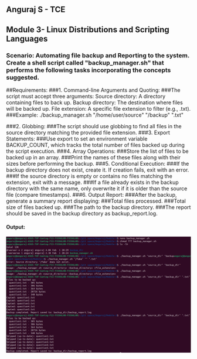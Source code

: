 ## Anguraj S - TCE 

## Module 3- Linux Distributions and Scripting Languages

### Scenario: Automating file backup and Reporting to the system. Create a shell script called "backup_manager.sh" that performs the following tasks incorporating the concepts suggested.

##Requirements:
###1. Command-line Arguments and Quoting:
###The script must accept three arguments: Source directory: A directory containing files to back up. Backup directory: The destination where files will be backed up. File extension: A specific file extension to filter (e.g., .txt).
###Example:  ./backup_manager.sh "/home/user/source" "/backup" ".txt"

###2. Globbing:
###The script should use globbing to find all files in the source directory matching the provided file extension.
###3. Export Statements:
###Use export to set an environment variable BACKUP_COUNT, which tracks the total number of files backed up during the script execution.
###4. Array Operations:
###Store the list of files to be backed up in an array.
###Print the names of these files along with their sizes before performing the backup.
###5. Conditional Execution:
###If the backup directory does not exist, create it. If creation fails, exit with an error.
###If the source directory is empty or contains no files matching the extension, exit with a message.
###If a file already exists in the backup directory with the same name, only overwrite it if it is older than the source file (compare timestamps).
###6. Output Report:
###After the backup, generate a summary report displaying:
###Total files processed.
###Total size of files backed up.
###The path to the backup directory.
###The report should be saved in the backup directory as backup_report.log.

#### Output:
![Output Image](screenshots/terminal_log.png)
